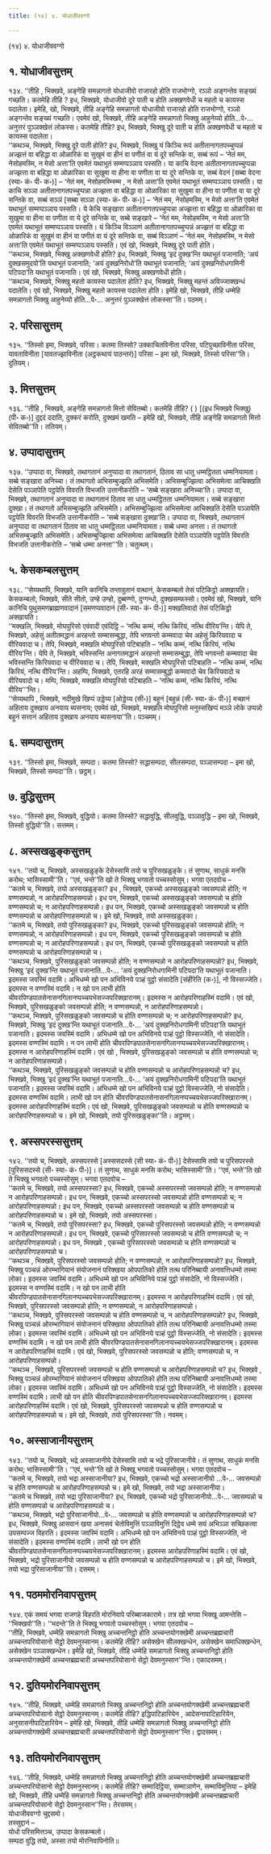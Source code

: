 ```yaml
---
title: (१४) ४. योधाजीववग्गो

---
```

(१४) ४. योधाजीववग्गो  


## १. योधाजीवसुत्तम्

१३४. ‘‘तीहि , भिक्खवे, अङ्गेहि समन्नागतो योधाजीवो राजारहो होति राजभोग्गो, रञ्ञो अङ्गन्तेव सङ्ख्यं गच्छति। कतमेहि तीहि ? इध, भिक्खवे, योधाजीवो दूरे पाती च होति अक्खणवेधी च महतो च कायस्स पदालेता। इमेहि, खो, भिक्खवे, तीहि अङ्गेहि समन्नागतो योधाजीवो राजारहो होति राजभोग्गो, रञ्ञो अङ्गन्तेव सङ्ख्यं गच्छति। एवमेवं खो, भिक्खवे, तीहि अङ्गेहि समन्नागतो भिक्खु आहुनेय्यो होति…पे॰… अनुत्तरं पुञ्ञक्खेत्तं लोकस्स। कतमेहि तीहि? इध, भिक्खवे, भिक्खु दूरे पाती च होति अक्खणवेधी च महतो च कायस्स पदालेता।  
‘‘कथञ्च, भिक्खवे, भिक्खु दूरे पाती होति? इध, भिक्खवे, भिक्खु यं किञ्चि रूपं अतीतानागतपच्चुप्पन्नं अज्झत्तं वा बहिद्धा वा ओळारिकं वा सुखुमं वा हीनं वा पणीतं वा यं दूरे सन्तिके वा, सब्बं रूपं – ‘नेतं मम, नेसोहमस्मि, न मेसो अत्ता’ति एवमेतं यथाभूतं सम्मप्पञ्ञाय पस्सति। या काचि वेदना अतीतानागतपच्चुप्पन्ना अज्झत्ता वा बहिद्धा वा ओळारिका वा सुखुमा वा हीना वा पणीता वा या दूरे सन्तिके वा, सब्बं वेदनं [सब्बा वेदना (स्या॰ कं॰ पी॰ क॰)] – ‘नेतं मम, नेसोहमस्म्स्म्मि , न मेसो अत्ता’ति एवमेतं यथाभूतं सम्मप्पञ्ञाय पस्सति। या काचि सञ्ञा अतीतानागतपच्चुप्पन्ना अज्झत्ता वा बहिद्धा वा ओळारिका वा सुखुमा वा हीना वा पणीता वा या दूरे सन्तिके वा, सब्बं सञ्ञं [सब्बा सञ्ञा (स्या॰ कं॰ पी॰ क॰)] – ‘नेतं मम, नेसोहमस्मि, न मेसो अत्ता’ति एवमेतं यथाभूतं सम्मप्पञ्ञाय पस्सति। ये केचि सङ्खारा अतीतानागतपच्चुप्पन्ना अज्झत्ता वा बहिद्धा वा ओळारिका वा सुखुमा वा हीना वा पणीता वा ये दूरे सन्तिके वा, सब्बे सङ्खारे – ‘नेतं मम, नेसोहमस्मि, न मेसो अत्ता’ति एवमेतं यथाभूतं सम्मप्पञ्ञाय पस्सति। यं किञ्चि विञ्ञाणं अतीतानागतपच्चुप्पन्नं अज्झत्तं वा बहिद्धा वा ओळारिकं वा सुखुमं वा हीनं वा पणीतं वा यं दूरे सन्तिके वा, सब्बं विञ्ञाणं – ‘नेतं मम, नेसोहमस्मि, न मेसो अत्ता’ति एवमेतं यथाभूतं सम्मप्पञ्ञाय पस्सति। एवं खो, भिक्खवे, भिक्खु दूरे पाती होति।  
‘‘कथञ्च, भिक्खवे, भिक्खु अक्खणवेधी होति? इध, भिक्खवे, भिक्खु ‘इदं दुक्ख’न्ति यथाभूतं पजानाति; ‘अयं दुक्खसमुदयो’ति यथाभूतं पजानाति; ‘अयं दुक्खनिरोधो’ति यथाभूतं पजानाति; ‘अयं दुक्खनिरोधगामिनी पटिपदा’ति यथाभूतं पजानाति। एवं खो, भिक्खवे, भिक्खु अक्खणवेधी होति।  
‘‘कथञ्च, भिक्खवे, भिक्खु महतो कायस्स पदालेता होति? इध, भिक्खवे, भिक्खु महन्तं अविज्जाक्खन्धं पदालेति। एवं खो, भिक्खवे, भिक्खु महतो कायस्स पदालेता होति। इमेहि खो, भिक्खवे, तीहि धम्मेहि समन्नागतो भिक्खु आहुनेय्यो होति…पे॰… अनुत्तरं पुञ्ञक्खेत्तं लोकस्सा’’ति। पठमम्।  


## २. परिसासुत्तम्

१३५. ‘‘तिस्सो इमा, भिक्खवे, परिसा। कतमा तिस्सो? उक्काचितविनीता परिसा, पटिपुच्छाविनीता परिसा, यावताविनीता [यावतज्झाविनीता (अट्ठकथायं पाठन्तरं)] परिसा – इमा खो, भिक्खवे, तिस्सो परिसा’’ति। दुतियम्।  


## ३. मित्तसुत्तम्

१३६. ‘‘तीहि , भिक्खवे, अङ्गेहि समन्नागतो मित्तो सेवितब्बो। कतमेहि तीहि? ( ) [(इध भिक्खवे भिक्खु) (पी॰ क॰)] दुद्ददं ददाति, दुक्करं करोति, दुक्खमं खमति – इमेहि खो, भिक्खवे, तीहि अङ्गेहि समन्नागतो मित्तो सेवितब्बो’’ति। ततियम्।  


## ४. उप्पादासुत्तम्

१३७. ‘‘उप्पादा वा, भिक्खवे, तथागतानं अनुप्पादा वा तथागतानं, ठिताव सा धातु धम्मट्ठितता धम्मनियामता। सब्बे सङ्खारा अनिच्चा। तं तथागतो अभिसम्बुज्झति अभिसमेति। अभिसम्बुज्झित्वा अभिसमेत्वा आचिक्खति देसेति पञ्ञापेति पट्ठपेति विवरति विभजति उत्तानीकरोति – ‘सब्बे सङ्खारा अनिच्चा’ति। उप्पादा वा, भिक्खवे, तथागतानं अनुप्पादा वा तथागतानं ठिताव सा धातु धम्मट्ठितता धम्मनियामता। सब्बे सङ्खारा दुक्खा। तं तथागतो अभिसम्बुज्झति अभिसमेति। अभिसम्बुज्झित्वा अभिसमेत्वा आचिक्खति देसेति पञ्ञापेति पट्ठपेति विवरति विभजति उत्तानीकरोति – ‘सब्बे सङ्खारा दुक्खा’ति। उप्पादा वा, भिक्खवे, तथागतानं अनुप्पादा वा तथागतानं ठिताव सा धातु धम्मट्ठितता धम्मनियामता। सब्बे धम्मा अनत्ता। तं तथागतो अभिसम्बुज्झति अभिसमेति। अभिसम्बुज्झित्वा अभिसमेत्वा आचिक्खति देसेति पञ्ञापेति पट्ठपेति विवरति विभजति उत्तानीकरोति – ‘सब्बे धम्मा अनत्ता’’’ति। चतुत्थम्।  


## ५. केसकम्बलसुत्तम्

१३८. ‘‘सेय्यथापि, भिक्खवे, यानि कानिचि तन्तावुतानं वत्थानं, केसकम्बलो तेसं पटिकिट्ठो अक्खायति। केसकम्बलो, भिक्खवे, सीते सीतो, उण्हे उण्हो, दुब्बण्णो, दुग्गन्धो, दुक्खसम्फस्सो। एवमेवं खो, भिक्खवे, यानि कानिचि पुथुसमणब्राह्मणवादानं [समणप्पवादानं (सी॰ स्या॰ कं॰ पी॰)] मक्खलिवादो तेसं पटिकिट्ठो अक्खायति।  
‘‘मक्खलि, भिक्खवे, मोघपुरिसो एवंवादी एवंदिट्ठि – ‘नत्थि कम्मं, नत्थि किरियं, नत्थि वीरिय’न्ति। येपि ते, भिक्खवे, अहेसुं अतीतमद्धानं अरहन्तो सम्मासम्बुद्धा, तेपि भगवन्तो कम्मवादा चेव अहेसुं किरियवादा च वीरियवादा च। तेपि, भिक्खवे, मक्खलि मोघपुरिसो पटिबाहति – ‘नत्थि कम्मं, नत्थि किरियं, नत्थि वीरिय’न्ति। येपि ते, भिक्खवे, भविस्सन्ति अनागतमद्धानं अरहन्तो सम्मासम्बुद्धा, तेपि भगवन्तो कम्मवादा चेव भविस्सन्ति किरियवादा च वीरियवादा च। तेपि, भिक्खवे, मक्खलि मोघपुरिसो पटिबाहति – ‘नत्थि कम्मं, नत्थि किरियं, नत्थि वीरिय’न्ति। अहम्पि, भिक्खवे, एतरहि अरहं सम्मासम्बुद्धो कम्मवादो चेव किरियवादो च वीरियवादो च। मम्पि, भिक्खवे, मक्खलि मोघपुरिसो पटिबाहति – ‘नत्थि कम्मं, नत्थि किरियं, नत्थि वीरिय’’’न्ति।  
‘‘सेय्यथापि , भिक्खवे, नदीमुखे खिप्पं उड्डेय्य [ओड्डेय्य (सी॰)] बहूनं [बहुन्नं (सी॰ स्या॰ कं॰ पी॰)] मच्छानं अहिताय दुक्खाय अनयाय ब्यसनाय; एवमेवं खो, भिक्खवे, मक्खलि मोघपुरिसो मनुस्सखिप्पं मञ्ञे लोके उप्पन्नो बहूनं सत्तानं अहिताय दुक्खाय अनयाय ब्यसनाया’’ति। पञ्चमम्।  


## ६. सम्पदासुत्तम्

१३९. ‘‘तिस्सो इमा, भिक्खवे, सम्पदा। कतमा तिस्सो? सद्धासम्पदा, सीलसम्पदा, पञ्ञासम्पदा – इमा खो, भिक्खवे, तिस्सो सम्पदा’’ति। छट्ठम्।  


## ७. वुद्धिसुत्तम्

१४०. ‘‘तिस्सो इमा, भिक्खवे, वुद्धियो। कतमा तिस्सो? सद्धावुद्धि, सीलवुद्धि, पञ्ञावुद्धि – इमा खो, भिक्खवे, तिस्सो वुद्धियो’’ति। सत्तमम्।  


## ८. अस्सखळुङ्कसुत्तम्

१४१. ‘‘तयो च, भिक्खवे, अस्सखळुङ्के देसेस्सामि तयो च पुरिसखळुङ्के। तं सुणाथ, साधुकं मनसि करोथ; भासिस्सामी’’ति। ‘‘एवं, भन्ते’’ति खो ते भिक्खू भगवतो पच्चस्सोसुम्। भगवा एतदवोच –  
‘‘कतमे च, भिक्खवे, तयो अस्सखळुङ्का? इध , भिक्खवे, एकच्चो अस्सखळुङ्को जवसम्पन्नो होति; न वण्णसम्पन्नो, न आरोहपरिणाहसम्पन्नो। इध पन, भिक्खवे, एकच्चो अस्सखळुङ्को जवसम्पन्नो च होति वण्णसम्पन्नो च; न आरोहपरिणाहसम्पन्नो। इध पन, भिक्खवे, एकच्चो अस्सखळुङ्को जवसम्पन्नो च होति वण्णसम्पन्नो च आरोहपरिणाहसम्पन्नो च। इमे खो, भिक्खवे, तयो अस्सखळुङ्का।  
‘‘कतमे च, भिक्खवे, तयो पुरिसखळुङ्का? इध, भिक्खवे, एकच्चो पुरिसखळुङ्को जवसम्पन्नो होति; न वण्णसम्पन्नो, न आरोहपरिणाहसम्पन्नो। इध पन, भिक्खवे, एकच्चो पुरिसखळुङ्को जवसम्पन्नो च होति वण्णसम्पन्नो च; न आरोहपरिणाहसम्पन्नो। इध पन, भिक्खवे, एकच्चो पुरिसखळुङ्को जवसम्पन्नो च होति वण्णसम्पन्नो च आरोहपरिणाहसम्पन्नो च।  
‘‘कथञ्च, भिक्खवे, पुरिसखळुङ्को जवसम्पन्नो होति; न वण्णसम्पन्नो न आरोहपरिणाहसम्पन्नो? इध, भिक्खवे, भिक्खु ‘इदं दुक्ख’न्ति यथाभूतं पजानाति…पे॰… ‘अयं दुक्खनिरोधगामिनी पटिपदा’ति यथाभूतं पजानाति। इदमस्स जवस्मिं वदामि। अभिधम्मे खो पन अभिविनये पञ्हं पुट्ठो संसादेति [संहीरेति (क॰)], नो विस्सज्जेति। इदमस्स न वण्णस्मिं वदामि। न खो पन लाभी होति चीवरपिण्डपातसेनासनगिलानप्पच्चयभेसज्जपरिक्खारानम्। इदमस्स न आरोहपरिणाहस्मिं वदामि। एवं खो, भिक्खवे, पुरिसखळुङ्को जवसम्पन्नो होति; न वण्णसम्पन्नो, न आरोहपरिणाहसम्पन्नो।  
‘‘कथञ्च, भिक्खवे, पुरिसखळुङ्को जवसम्पन्नो च होति वण्णसम्पन्नो च; न आरोहपरिणाहसम्पन्नो? इध, भिक्खवे, भिक्खु ‘इदं दुक्ख’न्ति यथाभूतं पजानाति…पे॰… ‘अयं दुक्खनिरोधगामिनी पटिपदा’ति यथाभूतं पजानाति। इदमस्स जवस्मिं वदामि। अभिधम्मे खो पन अभिविनये पञ्हं पुट्ठो विस्सज्जेति, नो संसादेति। इदमस्स वण्णस्मिं वदामि। न पन लाभी होति चीवरपिण्डपातसेनासनगिलानप्पच्चयभेसज्जपरिक्खारानम्। इदमस्स न आरोहपरिणाहस्मिं वदामि। एवं खो , भिक्खवे, पुरिसखळुङ्को जवसम्पन्नो च होति वण्णसम्पन्नो च; न आरोहपरिणाहसम्पन्नो।  
‘‘कथञ्च, भिक्खवे, पुरिसखळुङ्को जवसम्पन्नो च होति वण्णसम्पन्नो च आरोहपरिणाहसम्पन्नो च? इध, भिक्खवे, भिक्खु ‘इदं दुक्ख’न्ति यथाभूतं पजानाति…पे॰… ‘अयं दुक्खनिरोधगामिनी पटिपदा’ति यथाभूतं पजानाति। इदमस्स जवस्मिं वदामि। अभिधम्मे खो पन अभिविनये पञ्हं पुट्ठो विस्सज्जेति, नो संसादेति। इदमस्स वण्णस्मिं वदामि। लाभी खो पन होति चीवरपिण्डपातसेनासनगिलानप्पच्चयभेसज्जपरिक्खारानम्। इदमस्स आरोहपरिणाहस्मिं वदामि। एवं खो, भिक्खवे, पुरिसखळुङ्को जवसम्पन्नो च होति वण्णसम्पन्नो च आरोहपरिणाहसम्पन्नो च। इमे खो, भिक्खवे, तयो पुरिसखळुङ्का’’ति। अट्ठमम्।  


## ९. अस्सपरस्ससुत्तम्

१४२. ‘‘तयो च, भिक्खवे, अस्सपरस्से [अस्ससदस्से (सी स्या॰ कं॰ पी॰)] देसेस्सामि तयो च पुरिसपरस्से [पुरिससदस्से (सी॰ स्या॰ कं॰ पी॰)]। तं सुणाथ, साधुकं मनसि करोथ; भासिस्सामी’’ति। ‘‘एवं, भन्ते’’ति खो ते भिक्खू भगवतो पच्चस्सोसुम्। भगवा एतदवोच –  
‘‘कतमे च, भिक्खवे, तयो अस्सपरस्सा? इध, भिक्खवे, एकच्चो अस्सपरस्सो जवसम्पन्नो होति; न वण्णसम्पन्नो न आरोहपरिणाहसम्पन्नो। इध पन, भिक्खवे, एकच्चो अस्सपरस्सो जवसम्पन्नो होति वण्णसम्पन्नो च; न आरोहपरिणाहसम्पन्नो। इध पन, भिक्खवे, एकच्चो अस्सपरस्सो जवसम्पन्नो च होति वण्णसम्पन्नो च आरोहपरिणाहसम्पन्नो च। इमे खो, भिक्खवे, तयो अस्सपरस्सा।  
‘‘कतमे च, भिक्खवे, तयो पुरिसपरस्सा? इध, भिक्खवे, एकच्चो पुरिसपरस्सो जवसम्पन्नो होति; न वण्णसम्पन्नो न आरोहपरिणाहसम्पन्नो। इध पन, भिक्खवे, एकच्चो पुरिसपरस्सो जवसम्पन्नो च होति वण्णसम्पन्नो च; न आरोहपरिणाहसम्पन्नो। इध पन, भिक्खवे , एकच्चो पुरिसपरस्सो जवसम्पन्नो च होति वण्णसम्पन्नो च आरोहपरिणाहसम्पन्नो च।  
‘‘कथञ्च , भिक्खवे, पुरिसपरस्सो जवसम्पन्नो होति; न वण्णसम्पन्नो, न आरोहपरिणाहसम्पन्नो? इध, भिक्खवे, भिक्खु पञ्चन्नं ओरम्भागियानं संयोजनानं परिक्खया ओपपातिको होति तत्थ परिनिब्बायी अनावत्तिधम्मो तस्मा लोका। इदमस्स जवस्मिं वदामि। अभिधम्मे खो पन अभिविनिये पञ्हं पुट्ठो संसादेति, नो विस्सज्जेति। इदमस्स न वण्णस्मिं वदामि। न खो पन लाभी होति चीवरपिण्डपातसेनासनगिलानप्पच्चयभेसज्जपरिक्खारानम्। इदमस्स न आरोहपरिणाहस्मिं वदामि। एवं खो, भिक्खवे, पुरिसपरस्सो जवसम्पन्नो होति; न वण्णसम्पन्नो, न आरोहपरिणाहसम्पन्नो।  
‘‘कथञ्च, भिक्खवे, पुरिसपरस्सो जवसम्पन्नो च होति वण्णसम्पन्नो च, न आरोहपरिणाहसम्पन्नो? इध, भिक्खवे, भिक्खु पञ्चन्नं ओरम्भागियानं संयोजनानं परिक्खया ओपपातिको होति तत्थ परिनिब्बायी अनावत्तिधम्मो तस्मा लोका। इदमस्स जवस्मिं वदामि। अभिधम्मे खो पन अभिविनये पञ्हं पुट्ठो विस्सज्जेति, नो संसादेति। इदमस्स वण्णस्मिं वदामि। न खो पन लाभी होति चीवरपिण्डपातसेनासनगिलानप्पच्चयभेसज्जपरिक्खारानम्। इदमस्स न आरोहपरिणाहस्मिं वदामि। एवं खो, भिक्खवे, पुरिसपरस्सो जवसम्पन्नो च होति; वण्णसम्पन्नो च, न आरोहपरिणाहसम्पन्नो।  
‘‘कथञ्च , भिक्खवे, पुरिसपरस्सो जवसम्पन्नो च होति वण्णसम्पन्नो च आरोहपरिणाहसम्पन्नो च? इध, भिक्खवे , भिक्खु पञ्चन्नं ओरम्भागियानं संयोजनानं परिक्खया ओपपातिको होति तत्थ परिनिब्बायी अनावत्तिधम्मो तस्मा लोका। इदमस्स जवस्मिं वदामि। अभिधम्मे खो पन अभिविनये पञ्हं पुट्ठो विस्सज्जेति, नो संसादेति। इदमस्स वण्णस्मिं वदामि। लाभी खो पन होति चीवरपिण्डपातसेनासनगिलानप्पच्चयभेसज्जपरिक्खारानम्। इदमस्स आरोहपरिणाहस्मिं वदामि। एवं खो, भिक्खवे, पुरिसपरस्सो जवसम्पन्नो च होति वण्णसम्पन्नो च आरोहपरिणाहसम्पन्नो च। इमे खो, भिक्खवे, तयो पुरिसपरस्सा’’ति। नवमम्।  


## १०. अस्साजानीयसुत्तम्

१४३. ‘‘तयो च, भिक्खवे, भद्रे अस्साजानीये देसेस्सामि तयो च भद्रे पुरिसाजानीये। तं सुणाथ, साधुकं मनसि करोथ; भासिस्सामी’’ति। ‘‘एवं, भन्ते’’ति खो ते भिक्खू भगवतो पच्चस्सोसुम्। भगवा एतदवोच –  
‘‘कतमे च, भिक्खवे, तयो भद्रा अस्साजानीया? इध, भिक्खवे, एकच्चो भद्रो अस्साजानीयो …पे॰… जवसम्पन्नो च होति वण्णसम्पन्नो च आरोहपरिणाहसम्पन्नो च। इमे खो, भिक्खवे, तयो भद्रा अस्साजानीया।  
‘‘कतमे च भिक्खवे, तयो भद्रा पुरिसाजानीया? इध, भिक्खवे, एकच्चो भद्रो पुरिसाजानीयो…पे॰… जवसम्पन्नो च होति वण्णसम्पन्नो च आरोहपरिणाहसम्पन्नो च।  
‘‘कथञ्च, भिक्खवे, भद्रो पुरिसाजानीयो…पे॰… जवसम्पन्नो च होति वण्णसम्पन्नो च आरोहपरिणाहसम्पन्नो च? इध, भिक्खवे, भिक्खु आसवानं खया अनासवं चेतोविमुत्तिं पञ्ञाविमुत्तिं दिट्ठेव धम्मे सयं अभिञ्ञा सच्छिकत्वा उपसम्पज्ज विहरति। इदमस्स जवस्मिं वदामि। अभिधम्मे खो पन अभिविनये पञ्हं पुट्ठो विस्सज्जेति, नो संसादेति। इदमस्स वण्णस्मिं वदामि। लाभी खो पन होति चीवरपिण्डपातसेनासनगिलानप्पच्चयभेसज्जपरिक्खारानम्। इदमस्स आरोहपरिणाहस्मिं वदामि। एवं खो, भिक्खवे, भद्रो पुरिसाजानीयो जवसम्पन्नो च होति वण्णसम्पन्नो च आरोहपरिणाहसम्पन्नो च। इमे खो, भिक्खवे, तयो भद्रा पुरिसाजानीया’’ति। दसमम्।  


## ११. पठममोरनिवापसुत्तम्

१४४. एकं समयं भगवा राजगहे विहरति मोरनिवापे परिब्बाजकारामे। तत्र खो भगवा भिक्खू आमन्तेसि – ‘‘भिक्खवो’’ति। ‘‘भदन्ते’’ति ते भिक्खू भगवतो पच्चस्सोसुम्। भगवा एतदवोच –  
‘‘तीहि, भिक्खवे, धम्मेहि समन्नागतो भिक्खु अच्चन्तनिट्ठो होति अच्चन्तयोगक्खेमी अच्चन्तब्रह्मचारी अच्चन्तपरियोसानो सेट्ठो देवमनुस्सानम्। कतमेहि तीहि? असेक्खेन सीलक्खन्धेन, असेक्खेन समाधिक्खन्धेन, असेक्खेन पञ्ञाक्खन्धेन। इमेहि खो, भिक्खवे, तीहि धम्मेहि समन्नागतो भिक्खु अच्चन्तनिट्ठो होति अच्चन्तयोगक्खेमी अच्चन्तब्रह्मचारी अच्चन्तपरियोसानो सेट्ठो देवमनुस्सान’’न्ति। एकादसमम्।  


## १२. दुतियमोरनिवापसुत्तम्

१४५. ‘‘तीहि, भिक्खवे, धम्मेहि समन्नागतो भिक्खु अच्चन्तनिट्ठो होति अच्चन्तयोगक्खेमी अच्चन्तब्रह्मचारी अच्चन्तपरियोसानो सेट्ठो देवमनुस्सानम्। कतमेहि तीहि? इद्धिपाटिहारियेन , आदेसनापाटिहारियेन, अनुसासनीपाटिहारियेन – इमेहि खो, भिक्खवे, तीहि धम्मेहि समन्नागतो भिक्खु अच्चन्तनिट्ठो होति अच्चन्तयोगक्खेमी अच्चन्तब्रह्मचारी अच्चन्तपरियोसानो सेट्ठो देवमनुस्सान’’न्ति। द्वादसमम्।  


## १३. ततियमोरनिवापसुत्तम्

१४६. ‘‘तीहि, भिक्खवे, धम्मेहि समन्नागतो भिक्खु अच्चन्तनिट्ठो होति अच्चन्तयोगक्खेमी अच्चन्तब्रह्मचारी अच्चन्तपरियोसानो सेट्ठो देवमनुस्सानम्। कतमेहि तीहि? सम्मादिट्ठिया, सम्माञाणेन, सम्माविमुत्तिया – इमेहि खो, भिक्खवे, तीहि धम्मेहि समन्नागतो भिक्खु अच्चन्तनिट्ठो होति अच्चन्तयोगक्खेमी अच्चन्तब्रह्मचारी अच्चन्तपरियोसानो सेट्ठो देवमनुस्सान’’न्ति। तेरसमम्।  
योधाजीववग्गो चुद्दसमो।  
तस्सुद्दानं –  
योधो परिसमित्तञ्च, उप्पादा केसकम्बलो।  
सम्पदा वुद्धि तयो, अस्सा तयो मोरनिवापिनोति॥  